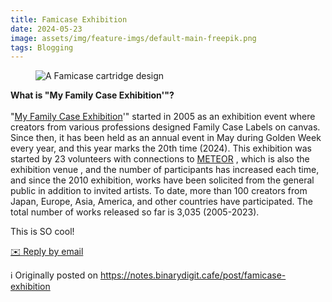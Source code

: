 ```yaml
---
title: Famicase Exhibition
date: 2024-05-23
image: assets/img/feature-imgs/default-main-freepik.png
tags: Blogging
---
```

 <figure class="attachment attachment--preview flex-col justify-center attachment--png">
      <img srcset="https://cdn.scribbles.page/rails/active_storage/representations/proxy/eyJfcmFpbHMiOnsibWVzc2FnZSI6IkJBaHBBZ3BqIiwiZXhwIjpudWxsLCJwdXIiOiJibG9iX2lkIn19--55195d35a7bb2e405327da8c67e99ac249362a72/eyJfcmFpbHMiOnsibWVzc2FnZSI6IkJBaDdDRG9MWm05eWJXRjBTU0lJY0c1bkJqb0dSVlE2RkhKbGMybDZaVjkwYjE5c2FXMXBkRnNIYVFJQUVHa0NBQXc2Q25OaGRtVnlld1k2REhGMVlXeHBkSGxwWkE9PSIsImV4cCI6bnVsbCwicHVyIjoidmFyaWF0aW9uIn19--4bd09cebc84a745407911499177c402d3c45bfea/famicase.png 2x" loading="lazy" src="https://cdn.scribbles.page/rails/active_storage/representations/proxy/eyJfcmFpbHMiOnsibWVzc2FnZSI6IkJBaHBBZ3BqIiwiZXhwIjpudWxsLCJwdXIiOiJibG9iX2lkIn19--55195d35a7bb2e405327da8c67e99ac249362a72/eyJfcmFpbHMiOnsibWVzc2FnZSI6IkJBaDdDRG9MWm05eWJXRjBTU0lJY0c1bkJqb0dSVlE2RkhKbGMybDZaVjkwYjE5c2FXMXBkRnNIYVFJQUNHa0NBQVk2Q25OaGRtVnlld1k2REhGMVlXeHBkSGxwWkE9PSIsImV4cCI6bnVsbCwicHVyIjoidmFyaWF0aW9uIn19--9b3ff7424923b92e765ab2843c07c62ea3d7905e/famicase.png" alt="A Famicase cartridge design" />
</figure>

<p><strong>What is &quot;My Family Case Exhibition&#39;&quot;?<br /></strong><br />&quot;<a
href="https://famicase.com/archives/index.html">My Family Case
Exhibition</a>&#39;&quot; started in 2005 as an exhibition event where creators
from various professions designed Family Case Labels on canvas. Since
then, it has been held as an annual event in May during Golden Week
every year, and this year marks the 20th time (2024). This exhibition
was started by 23 volunteers with connections to <a
href="https://super-meteor.com/">METEOR</a> , which is also the
exhibition venue , and the number of participants has increased each
time, and since the 2010 exhibition, works have been solicited from the
general public in addition to invited artists. To date, more than 100
creators from Japan, Europe, Asia, America, and other countries have
participated. The total number of works released so far is 3,035
(2005-2023).</p>

<p>This is SO cool! </p>
<p>
        <a href='mailto:binarydigit@omg.lol?subject=Famicase Exhibition' style='text-decoration: underline'>✉️ Reply by email</a>
      </p>

ℹ️ Originally posted on https://notes.binarydigit.cafe/post/famicase-exhibition